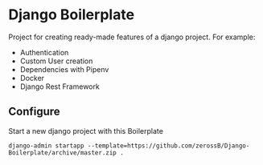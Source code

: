 # Django Boilerplate
Project for creating ready-made features of a django project.
For example:

- Authentication
- Custom User creation
- Dependencies with Pipenv
- Docker
- Django Rest Framework

## Configure

Start a new django project with this Boilerplate

`django-admin startapp --template=https://github.com/zerossB/Django-Boilerplate/archive/master.zip .`
